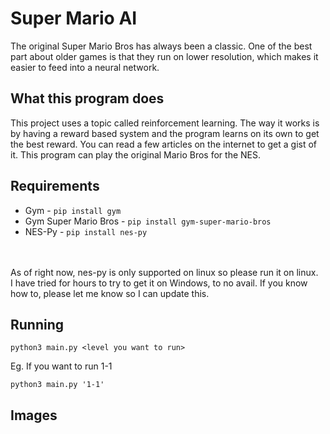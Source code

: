 # Super Mario AI
The original Super Mario Bros has always been a classic. One of the best part about 
older games is that they run on lower resolution, which makes it easier
to feed into a neural network.

## What this program does
This project uses a topic called reinforcement learning. The way it works is by
having a reward based system and the program learns on its own to get the best reward.
You can read a few articles on the internet to get a gist of it.
This program can play the original Mario Bros for the NES.

## Requirements
* Gym - `pip install gym`
* Gym Super Mario Bros - `pip install gym-super-mario-bros`
* NES-Py - `pip install nes-py`
<br />
<br />
As of right now, nes-py is only supported on linux so please run it on linux.
<br />
I have tried for hours to try to get it on Windows, to no avail. If you know how to, please let me know
so I can update this.

## Running

`python3 main.py <level you want to run>`

Eg. If you want to run 1-1

`python3 main.py '1-1'`

## Images

<Insert Image here>